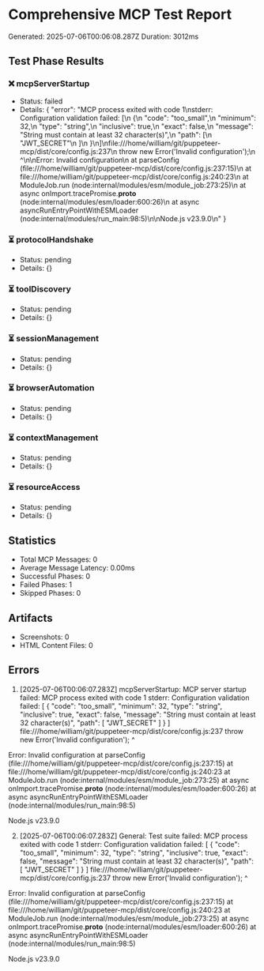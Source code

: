 # Comprehensive MCP Test Report

Generated: 2025-07-06T00:06:08.287Z Duration: 3012ms

## Test Phase Results

### ❌ mcpServerStartup

- Status: failed
- Details: { "error": "MCP process exited with code 1\nstderr: Configuration validation failed: [\n
  {\n \"code\": \"too_small\",\n \"minimum\": 32,\n \"type\": \"string\",\n \"inclusive\": true,\n
  \"exact\": false,\n \"message\": \"String must contain at least 32 character(s)\",\n \"path\": [\n
  \"JWT_SECRET\"\n ]\n }\n]\nfile:///home/william/git/puppeteer-mcp/dist/core/config.js:237\n throw
  new Error('Invalid configuration');\n ^\n\nError: Invalid configuration\n at parseConfig
  (file:///home/william/git/puppeteer-mcp/dist/core/config.js:237:15)\n at
  file:///home/william/git/puppeteer-mcp/dist/core/config.js:240:23\n at ModuleJob.run
  (node:internal/modules/esm/module_job:273:25)\n at async onImport.tracePromise.**proto**
  (node:internal/modules/esm/loader:600:26)\n at async asyncRunEntryPointWithESMLoader
  (node:internal/modules/run_main:98:5)\n\nNode.js v23.9.0\n" }

### ⏳ protocolHandshake

- Status: pending
- Details: {}

### ⏳ toolDiscovery

- Status: pending
- Details: {}

### ⏳ sessionManagement

- Status: pending
- Details: {}

### ⏳ browserAutomation

- Status: pending
- Details: {}

### ⏳ contextManagement

- Status: pending
- Details: {}

### ⏳ resourceAccess

- Status: pending
- Details: {}

## Statistics

- Total MCP Messages: 0
- Average Message Latency: 0.00ms
- Successful Phases: 0
- Failed Phases: 1
- Skipped Phases: 0

## Artifacts

- Screenshots: 0
- HTML Content Files: 0

## Errors

1. [2025-07-06T00:06:07.283Z] mcpServerStartup: MCP server startup failed: MCP process exited with
   code 1 stderr: Configuration validation failed: [ { "code": "too_small", "minimum": 32, "type":
   "string", "inclusive": true, "exact": false, "message": "String must contain at least 32
   character(s)", "path": [ "JWT_SECRET" ] } ]
   file:///home/william/git/puppeteer-mcp/dist/core/config.js:237 throw new Error('Invalid
   configuration'); ^

Error: Invalid configuration at parseConfig
(file:///home/william/git/puppeteer-mcp/dist/core/config.js:237:15) at
file:///home/william/git/puppeteer-mcp/dist/core/config.js:240:23 at ModuleJob.run
(node:internal/modules/esm/module_job:273:25) at async onImport.tracePromise.**proto**
(node:internal/modules/esm/loader:600:26) at async asyncRunEntryPointWithESMLoader
(node:internal/modules/run_main:98:5)

Node.js v23.9.0

2. [2025-07-06T00:06:07.283Z] General: Test suite failed: MCP process exited with code 1 stderr:
   Configuration validation failed: [ { "code": "too_small", "minimum": 32, "type": "string",
   "inclusive": true, "exact": false, "message": "String must contain at least 32 character(s)",
   "path": [ "JWT_SECRET" ] } ] file:///home/william/git/puppeteer-mcp/dist/core/config.js:237 throw
   new Error('Invalid configuration'); ^

Error: Invalid configuration at parseConfig
(file:///home/william/git/puppeteer-mcp/dist/core/config.js:237:15) at
file:///home/william/git/puppeteer-mcp/dist/core/config.js:240:23 at ModuleJob.run
(node:internal/modules/esm/module_job:273:25) at async onImport.tracePromise.**proto**
(node:internal/modules/esm/loader:600:26) at async asyncRunEntryPointWithESMLoader
(node:internal/modules/run_main:98:5)

Node.js v23.9.0
